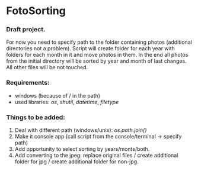 # FotoSorting

### Draft project.
For now you need to specify path to the folder containing photos (additional directories not a problem). Script will create folder for each year with folders for each month in it and move photos in them. 
In the end all photos from the initial directory will be sorted by year and month of last changes.
All other files will be not touched.

### Requirements: 
* windows (because of / in the path)
* used libraries: *os*, *shutil*, *datetime*, *filetype* 

### Things to be added:
1. Deal with different path (windows/unix): *os.path.join()*
2. Make it console app (call script from the console/terminal -> specify path)
3. Add opportunity to select sorting by years/monts/both.
4. Add converting to the jpeg: replace original files / create additional folder for jpg / create additional folder for non-jpg.


